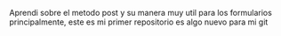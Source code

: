 Aprendi sobre el metodo post y su manera muy util para los formularios principalmente, este es mi primer repositorio es algo nuevo para mi git
